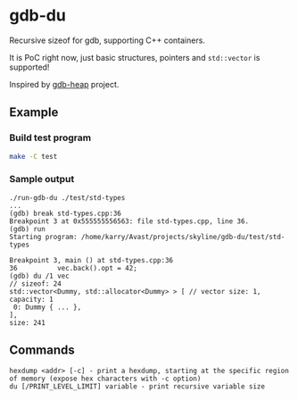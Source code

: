 # gdb-du
Recursive sizeof for gdb, supporting C++ containers. 

It is PoC right now, just basic structures, pointers and `std::vector` is supported!

Inspired by [gdb-heap](https://github.com/rogerhu/gdb-heap) project.

## Example

### Build test program

```bash
make -C test
```

### Sample output

```gdb
./run-gdb-du ./test/std-types
...
(gdb) break std-types.cpp:36
Breakpoint 3 at 0x555555556563: file std-types.cpp, line 36.
(gdb) run
Starting program: /home/karry/Avast/projects/skyline/gdb-du/test/std-types 

Breakpoint 3, main () at std-types.cpp:36
36          vec.back().opt = 42;
(gdb) du /1 vec
// sizeof: 24
std::vector<Dummy, std::allocator<Dummy> > [ // vector size: 1, capacity: 1
 0: Dummy { ... },
],
size: 241
```

## Commands

```gdb
hexdump <addr> [-c] - print a hexdump, starting at the specific region of memory (expose hex characters with -c option)
du [/PRINT_LEVEL_LIMIT] variable - print recursive variable size
```
